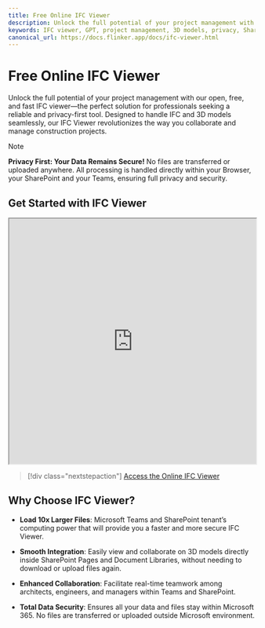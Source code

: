 ```yaml
---
title: Free Online IFC Viewer
description: Unlock the full potential of your project management with our open, free, and fast IFC viewer—the perfect solution for professionals seeking a reliable and privacy-first tool.
keywords: IFC viewer, GPT, project management, 3D models, privacy, SharePoint, Microsoft Teams
canonical_url: https://docs.flinker.app/docs/ifc-viewer.html
---
```


# Free Online IFC Viewer

Unlock the full potential of your project management with our open, free, and fast IFC viewer—the perfect solution for professionals seeking a reliable and privacy-first tool. Designed to handle IFC and 3D models seamlessly, our IFC Viewer revolutionizes the way you collaborate and manage construction projects.

> [!NOTE]
> **Privacy First: Your Data Remains Secure!**
> No files are transferred or uploaded anywhere. All processing is handled directly within your Browser, your SharePoint and your Teams, ensuring full privacy and security.

## Get Started with IFC Viewer

<iframe src="https://viewer.flinker.app/" width="100%" height="500px"></iframe>

> [!div class="nextstepaction"]
> [Access the Online IFC Viewer](https://viewer.flinker.app/)

## Why Choose IFC Viewer? 

- **Load 10x Larger Files**:
  Microsoft Teams and SharePoint tenant’s computing power that will provide you a faster and more secure IFC Viewer.  

- **Smooth Integration**:
Easily view and collaborate on 3D models directly inside SharePoint Pages and Document Libraries, without needing to download or upload files again.  

- **Enhanced Collaboration**: Facilitate real-time teamwork among architects, engineers, and managers within Teams and SharePoint.  

- **Total Data Security**: Ensures all your data and files stay within Microsoft 365. No files are transferred or uploaded outside Microsoft environment. 
